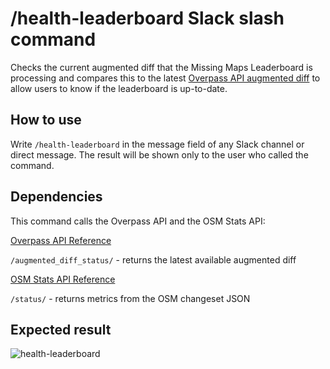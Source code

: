 # /health-leaderboard Slack slash command
Checks the current augmented diff that the Missing Maps Leaderboard is processing and compares this to the latest [Overpass API augmented diff](https://wiki.openstreetmap.org/wiki/Overpass_API/Augmented_Diffs) to allow users to know if the leaderboard is up-to-date.

## How to use
Write `/health-leaderboard` in the message field of any Slack channel or direct message. The result will be shown only to the user who called the command.


## Dependencies
This command calls the Overpass API and the OSM Stats API:

[Overpass API Reference](https://www.overpass-api.de/)

`/augmented_diff_status/` - returns the latest available augmented diff

[OSM Stats API Reference](https://github.com/AmericanRedCross/osm-stats/blob/master/documentation/API.md)

`/status/` - returns metrics from the OSM changeset JSON


## Expected result
![health-leaderboard](https://user-images.githubusercontent.com/54427598/87404630-80276d80-c612-11ea-8316-02ca8a1b5101.png)

